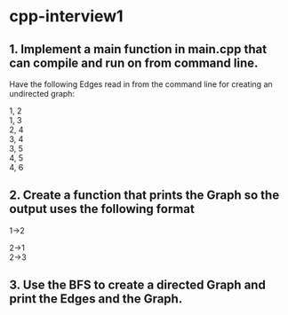 # cpp-interview1

## 1. Implement a main function in main.cpp that can compile and run on from command line.  

Have the following Edges read in from the command line for creating an undirected graph:  

1, 2   
1, 3  
2, 4  
3, 4  
3, 5  
4, 5  
4, 6  

## 2. Create a function that prints the Graph so the output uses the following format 

1->2  
  
2->1  
2->3  

## 3. Use the BFS to create a directed Graph and print the Edges and the Graph.


